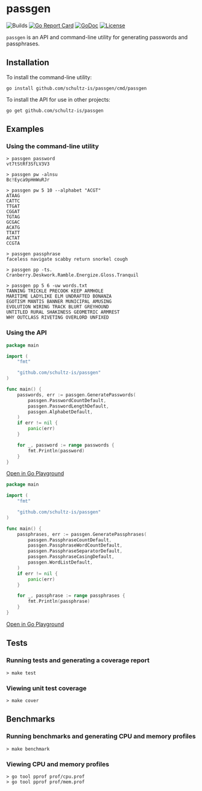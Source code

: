 # passgen

![Builds](https://github.com/schultz-is/passgen/workflows/CI/badge.svg)
[![Go Report Card](https://goreportcard.com/badge/github.com/schultz-is/passgen)](https://goreportcard.com/report/github.com/schultz-is/passgen)
[![GoDoc](https://godoc.org/github.com/schultz-is/passgen?status.svg)](https://pkg.go.dev/github.com/schultz-is/passgen)
[![License](https://img.shields.io/github/license/schultz-is/passgen)](./LICENSE)

`passgen` is an API and command-line utility for generating passwords and passphrases.

## Installation

To install the command-line utility:
```console
go install github.com/schultz-is/passgen/cmd/passgen
```

To install the API for use in other projects:
```console
go get github.com/schultz-is/passgen
```

## Examples

### Using the command-line utility
```console
> passgen password
vt7tStRf3SfLV3V3
```

```console
> passgen pw -alnsu
Bc!Eyca9pHmWuRJr
```

```console
> passgen pw 5 10 --alphabet "ACGT"
ATAAG
CATTC
TTGAT
CGGAT
TGTAG
GCGAC
ACATG
TTATT
ACTAT
CCGTA
```

```console
> passgen passphrase
faceless navigate scabby return snorkel cough
```

```console
> passgen pp -ts.
Cranberry.Deskwork.Ramble.Energize.Gloss.Tranquil
```

```console
> passgen pp 5 6 -uw words.txt
TANNING TRICKLE PRECOOK KEEP ARMHOLE
MARITIME LADYLIKE ELM UNDRAFTED BONANZA
EGOTISM MANTIS BANNER MUNICIPAL AMUSING
EVOLUTION WIRING TRACK BLURT GREYHOUND
UNTITLED RURAL SHAKINESS GEOMETRIC ARMREST
WHY OUTCLASS RIVETING OVERLORD UNFIXED
```

### Using the API
```go
package main

import (
	"fmt"

	"github.com/schultz-is/passgen"
)

func main() {
	passwords, err := passgen.GeneratePasswords(
		passgen.PasswordCountDefault,
		passgen.PasswordLengthDefault,
		passgen.AlphabetDefault,
	)
	if err != nil {
		panic(err)
	}

	for _, password := range passwords {
		fmt.Println(password)
	}
}
```
[Open in Go Playground](https://play.golang.org/p/H45Sord6t0v)

```go
package main

import (
	"fmt"

	"github.com/schultz-is/passgen"
)

func main() {
	passphrases, err := passgen.GeneratePassphrases(
		passgen.PassphraseCountDefault,
		passgen.PassphraseWordCountDefault,
		passgen.PassphraseSeparatorDefault,
		passgen.PassphraseCasingDefault,
		passgen.WordListDefault,
	)
	if err != nil {
		panic(err)
	}

	for _, passphrase := range passphrases {
		fmt.Println(passphrase)
	}
}
```
[Open in Go Playground](https://play.golang.org/p/I-t1GM0QjUy)

## Tests

### Running tests and generating a coverage report
```console
> make test
```

### Viewing unit test coverage
```console
> make cover
```

## Benchmarks

### Running benchmarks and generating CPU and memory profiles
```console
> make benchmark
```

### Viewing CPU and memory profiles
```console
> go tool pprof prof/cpu.prof
> go tool pprof prof/mem.prof
```
